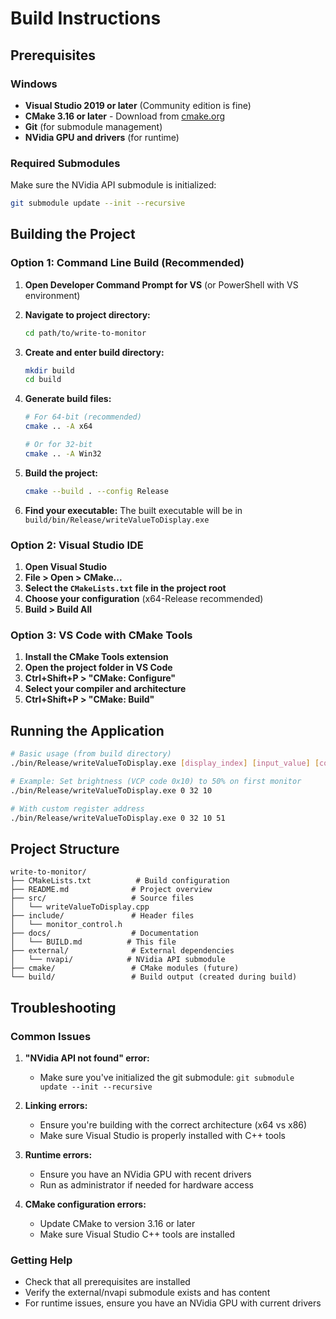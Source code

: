 # Build Instructions

## Prerequisites

### Windows
- **Visual Studio 2019 or later** (Community edition is fine)
- **CMake 3.16 or later** - Download from [cmake.org](https://cmake.org/download/)
- **Git** (for submodule management)
- **NVidia GPU and drivers** (for runtime)

### Required Submodules
Make sure the NVidia API submodule is initialized:
```bash
git submodule update --init --recursive
```

## Building the Project

### Option 1: Command Line Build (Recommended)

1. **Open Developer Command Prompt for VS** (or PowerShell with VS environment)

2. **Navigate to project directory:**
   ```bash
   cd path/to/write-to-monitor
   ```

3. **Create and enter build directory:**
   ```bash
   mkdir build
   cd build
   ```

4. **Generate build files:**
   ```bash
   # For 64-bit (recommended)
   cmake .. -A x64
   
   # Or for 32-bit
   cmake .. -A Win32
   ```

5. **Build the project:**
   ```bash
   cmake --build . --config Release
   ```

6. **Find your executable:**
   The built executable will be in `build/bin/Release/writeValueToDisplay.exe`

### Option 2: Visual Studio IDE

1. **Open Visual Studio**
2. **File > Open > CMake...**
3. **Select the `CMakeLists.txt` file in the project root**
4. **Choose your configuration** (x64-Release recommended)
5. **Build > Build All**

### Option 3: VS Code with CMake Tools

1. **Install the CMake Tools extension**
2. **Open the project folder in VS Code**
3. **Ctrl+Shift+P > "CMake: Configure"**
4. **Select your compiler and architecture**
5. **Ctrl+Shift+P > "CMake: Build"**

## Running the Application

```bash
# Basic usage (from build directory)
./bin/Release/writeValueToDisplay.exe [display_index] [input_value] [command_code]

# Example: Set brightness (VCP code 0x10) to 50% on first monitor
./bin/Release/writeValueToDisplay.exe 0 32 10

# With custom register address
./bin/Release/writeValueToDisplay.exe 0 32 10 51
```

## Project Structure

```
write-to-monitor/
├── CMakeLists.txt          # Build configuration
├── README.md              # Project overview
├── src/                   # Source files
│   └── writeValueToDisplay.cpp
├── include/               # Header files
│   └── monitor_control.h
├── docs/                  # Documentation
│   └── BUILD.md          # This file
├── external/              # External dependencies
│   └── nvapi/            # NVidia API submodule
├── cmake/                 # CMake modules (future)
└── build/                 # Build output (created during build)
```

## Troubleshooting

### Common Issues

1. **"NVidia API not found" error:**
   - Make sure you've initialized the git submodule: `git submodule update --init --recursive`

2. **Linking errors:**
   - Ensure you're building with the correct architecture (x64 vs x86)
   - Make sure Visual Studio is properly installed with C++ tools

3. **Runtime errors:**
   - Ensure you have an NVidia GPU with recent drivers
   - Run as administrator if needed for hardware access

4. **CMake configuration errors:**
   - Update CMake to version 3.16 or later
   - Make sure Visual Studio C++ tools are installed

### Getting Help
- Check that all prerequisites are installed
- Verify the external/nvapi submodule exists and has content
- For runtime issues, ensure you have an NVidia GPU with current drivers

